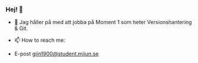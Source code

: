 ### Hej! 👋

- 🔭 Jag håller på med att jobba på Moment 1 som heter Versionshantering & Git.

- 📫 How to reach me:

+ E-post giin1900@student.miiun.se

<!--
**jbbreil/jbbreil** is a ✨ _special_ ✨ repository because its `README.md` (this file) appears on your GitHub profile.

Here are some ideas to get you started:

- 🔭 I’m currently working on ...
- 🌱 I’m currently learning ...
- 👯 I’m looking to collaborate on ...
- 🤔 I’m looking for help with ...
- 💬 Ask me about ...
- 📫 How to reach me: ...
- 😄 Pronouns: ...
- ⚡ Fun fact: ...
-->

